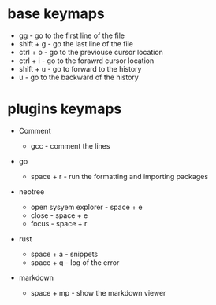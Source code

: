 # base keymaps
- gg - go to the first line of the file
- shift + g - go the last line of the file
- ctrl + o - go to the previouse cursor location
- ctrl + i - go to the forawrd cursor location
- shift + u - go to forward to the history
- u - go to the backward of the history

# plugins keymaps
- Comment 
    - gcc - comment the lines 

- go
    - space + r - run the formatting and importing packages

- neotree
    - open sysyem explorer - space + e 
    - close - space + e 
    - focus - space + r

- rust
    - space + a - snippets 
    - space + q - log of the error

- markdown 
    - space + mp - show the markdown viewer 
